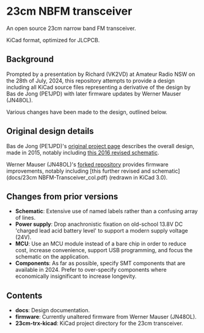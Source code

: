 # 23cm NBFM transceiver

An open source 23cm narrow band FM transceiver.

KiCad format, optimized for JLCPCB.

## Background

Prompted by a presentation by Richard (VK2VD) at Amateur Radio NSW on the 28th of July, 2024, this repository attempts to provide a design including all KiCad source files representing a derivative of the design by Bas de Jong (PE1JPD) with later firmware updates by Werner Mauser (JN48OL).

Various changes have been made to the design, outlined below.

## Original design details

Bas de Jong (PE1JPD)'s [original project page](http://www.pe1jpd.nl/index.php/23cm_nbfm/) describes the overall design, made in 2015, notably including [this 2016 revised schematic](docs/23nbfmsch32.jpg).

Werner Mauser (JN48OL)'s [forked repository](https://github.com/wemaus/23cm-NBFM-Trx) provides firmware improvements, notably including [this further revised and schematic](docs/23cm NBFM-Transceiver_col.pdf) (redrawn in KiCad 3.0).

## Changes from prior versions

 * __Schematic__: Extensive use of named labels rather than a confusing array of lines.
 * __Power supply__: Drop anachronistic fixation on old-school 13.8V DC 'charged lead acid battery level' to support a modern supply voltage (24V).
 * __MCU__: Use an MCU module instead of a bare chip in order to reduce cost, increase convenience, support USB programming, and focus the schematic on the application.
 * __Components__: As far as possible, specify SMT components that are available in 2024. Prefer to over-specify components where economically insignificant to increase longevity.

## Contents

 * __docs__: Design documentation.
 * __firmware__: Currently unaltered firmware from Werner Mauser (JN48OL).
 * __23cm-trx-kicad__: KiCad project directory for the 23cm transceiver.
